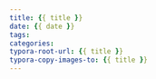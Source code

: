```yaml
---
title: {{ title }}
date: {{ date }}
tags: 
categories: 
typora-root-url: {{ title }}
typora-copy-images-to: {{ title }}
---
```

